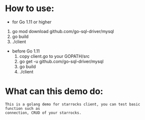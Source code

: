 <!--
Copyright (c) 2021 Beijing Dingshi Zongheng Technology Co., Ltd. All rights reserved.

Licensed to the Apache Software Foundation (ASF) under one
or more contributor license agreements.  See the NOTICE file
distributed with this work for additional information
regarding copyright ownership.  The ASF licenses this file
to you under the Apache License, Version 2.0 (the
"License"); you may not use this file except in compliance
with the License.  You may obtain a copy of the License at

  http://www.apache.org/licenses/LICENSE-2.0

Unless required by applicable law or agreed to in writing,
software distributed under the License is distributed on an
"AS IS" BASIS, WITHOUT WARRANTIES OR CONDITIONS OF ANY
KIND, either express or implied.  See the License for the
specific language governing permissions and limitations
under the License.
-->


# How to use:

- for Go 1.11 or higher
 1. go mod download github.com/go-sql-driver/mysql
 2. go build
 3. ./client

- before Go 1.11
	1. copy client.go to your GOPATH/src
	2. go get -u github.com/go-sql-driver/mysql
	3. go build
	4. ./client

# What can this demo do:
	This is a golang demo for starrocks client, you can test basic function such as
	connection, CRUD of your starrocks.

